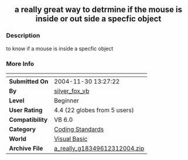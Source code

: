﻿<div align="center">

## a really great way to detrmine if the mouse is inside or out side a specfic object


</div>

### Description

to know if a mouse is inside a specfic object
 
### More Info
 


<span>             |<span>
---                |---
**Submitted On**   |2004-11-30 13:27:22
**By**             |[silver\_fox\_vb](https://github.com/Planet-Source-Code/PSCIndex/blob/master/ByAuthor/silver-fox-vb.md)
**Level**          |Beginner
**User Rating**    |4.4 (22 globes from 5 users)
**Compatibility**  |VB 6\.0
**Category**       |[Coding Standards](https://github.com/Planet-Source-Code/PSCIndex/blob/master/ByCategory/coding-standards__1-43.md)
**World**          |[Visual Basic](https://github.com/Planet-Source-Code/PSCIndex/blob/master/ByWorld/visual-basic.md)
**Archive File**   |[a\_really\_g18349612312004\.zip](https://github.com/Planet-Source-Code/silver-fox-vb-a-really-great-way-to-detrmine-if-the-mouse-is-inside-or-out-side-a-specfic-__1-58017/archive/master.zip)








